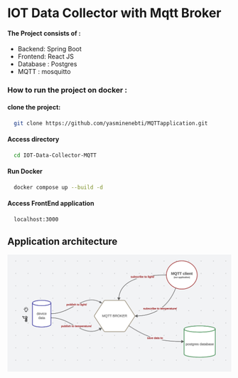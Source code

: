 # IOT Data Collector with Mqtt Broker

#### The Project consists of :

- Backend: Spring Boot
- Frontend: React JS
- Database : Postgres
- MQTT : mosquitto


### How to run the project on docker :


#### clone the project: 

```bash
  git clone https://github.com/yasminenebti/MQTTapplication.git
```
#### Access directory

```bash
  cd IOT-Data-Collector-MQTT
```

#### Run Docker

```bash
  docker compose up --build -d
```
#### Access FrontEnd application
```bash
  localhost:3000
```

## Application architecture

![image](./images/archi.PNG)


